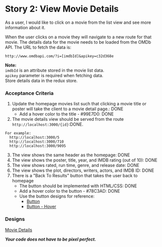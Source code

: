 # Story 2: View Movie Details

As a user, I would like to click on a movie from the list view and see more information about it.

When the user clicks on a movie they will navigate to a new route for that movie. The details data for the movie needs to be loaded from the OMDb API. The URL to fetch the data is:

```
http://www.omdbapi.com/?i=[imdbId]&apikey=c32d368e
```

**Note:**  
`imdbId` is an attribute stored in the movie list data.  
`apikey` parameter is required when fetching data.  
Store details data in the redux store.

### Acceptance Criteria
  1. Update the homepage movies list such that clicking a movie title or poster will take the client to a movie detail page.: DONE
      - Add a hover color to the title - #99E7D0: DONE
  2. The movie details view should be served from the route `http://localhost:3000/{id}`:DONE.

  ```
  For example:
    http://localhost:3000/5
    http://localhost:3000/710
    http://localhost:3000/9095
  ```

  3. The view shows the same header as the homepage: DONE
  4. The view shows the poster, title, year, and IMDB rating (out of 10): DONE
  5. The view shows rated, run time, genre, and release date: DONE
  6. The view shows the plot, directors, writers, actors, and IMDB ID: DONE
  7. There is a "Back To Results" button that takes the user back to homepage
      - The button should be implemented with HTML/CSS: DONE
      - Add a hover color to the button - #78C3AD: DONE
      - Use the button designs for reference:
        - [Button](button.png)  
        - [Button - Hover](button_hover.png)  


### Designs
[Movie Details](movie_details.png)

***Your code does not have to be pixel perfect.***
